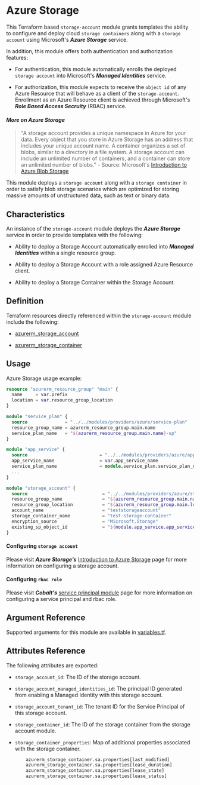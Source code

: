 # Azure Storage

This Terraform based `storage-account` module grants templates the ability to configure and deploy cloud `storage containers` along with a `storage account` using Microsoft's _**Azure Storage**_ service.

In addition, this module offers both authentication and authorization features:

- For authentication, this module automatically enrolls the deployed `storage account` into Microsoft's _**Managed Identities**_ service.

- For authorization, this module expects to receive the `object id` of any Azure Resource that will behave as a client of the `storage-account`. Enrollment as an Azure Resource client is achieved through Microsoft's _**Role Based Access Secruity**_ (RBAC) service.

#### _More on Azure Storage_

> "A storage account provides a unique namespace in Azure for your data. Every object that you store in Azure Storage has an address that includes your unique account name. A container organizes a set of blobs, similar to a directory in a file system. A storage account can include an unlimited number of containers, and a container can store an unlimited number of blobs." - Source: Microsoft's [Introduction to Azure Blob Storage](https://docs.microsoft.com/en-us/azure/storage/blobs/storage-blobs-introduction)

This module deploys a `storage account` along with a `storage container` in order to satisfy blob storage scenarios which are optimized for storing massive amounts of unstructured data, such as text or binary data.

## Characteristics

An instance of the `storage-account` module deploys the _**Azure Storage**_ service in order to provide templates with the following:

- Ability to deploy a Storage Account automatically enrolled into _**Managed Identities**_ within a single resource group.

- Ability to deploy a Storage Account with a role assigned Azure Resource client.

- Ability to deploy a Storage Container within the Storage Account.

## Definition

Terraform resources directly referenced within the `storage-account` module include the following:

- [azurerm_storage_account](https://www.terraform.io/docs/providers/azurerm/r/storage_account.html)

- [azurerm_storage_container](https://www.terraform.io/docs/providers/azurerm/r/storage_container.html)

## Usage

Azure Storage usage example:

```terraform
resource "azurerm_resource_group" "main" {
  name     = var.prefix
  location = var.resource_group_location
}

module "service_plan" {
  source              = "../../modules/providers/azure/service-plan"
  resource_group_name = azurerm_resource_group.main.name
  service_plan_name   = "${azurerm_resource_group.main.name}-sp"
}

module "app_service" {
  source                           = "../../modules/providers/azure/app-service"
  app_service_name                 = var.app_service_name
  service_plan_name                = module.service_plan.service_plan_name
  ...
}

module "storage_account" {
  source                            = "../../modules/providers/azure/storage-account"
  resource_group_name               = "${azurerm_resource_group.main.name}"
  resource_group_location           = "${azurerm_resource_group.main.location}"
  account_name                      = "teststorageaccount"
  storage_container_name            = "test-storage-container"
  encryption_source                 = "Microsoft.Storage"
  existing_sp_object_id             = "${module.app_service.app_service_identity_object_ids[0]}"
}
```

#### Configuring `storage account`

Please visit _**Azure Storage's**_ [Introduction to Azure Storage](https://docs.microsoft.com/en-us/azure/storage/common/storage-introduction.) page for more information on configuring a storage account.

#### Configuring `rbac role`

Please visit _**Cobalt's**_ [service principal module](../service-principal) page for more information on configuring a service principal and rbac role.

## Argument Reference

Supported arguments for this module are available in [variables.tf](variables.tf).

## Attributes Reference

The following attributes are exported:

- `storage_account_id`: The ID of the storage account.
- `storage_account_managed_identities_id`: The principal ID generated from enabling a Managed Identity with this storage account.
- `storage_account_tenant_id`: The tenant ID for the Service Principal of this storage account.
- `storage_container_id`: The ID of the storage container from the storage account module.
- `storage_container_properties`: Map of additional properties associated with the storage container.

  ```terraform
      azurerm_storage_container.sa.properties[last_modified]
      azurerm_storage_container.sa.properties[lease_duration]
      azurerm_storage_container.sa.properties[lease_state]
      azurerm_storage_container.sa.properties[lease_status]
  ```
